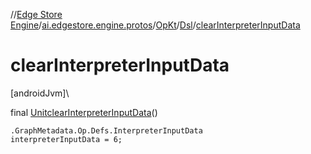 //[Edge Store Engine](../../../../index.md)/[ai.edgestore.engine.protos](../../index.md)/[OpKt](../index.md)/[Dsl](index.md)/[clearInterpreterInputData](clear-interpreter-input-data.md)

# clearInterpreterInputData

[androidJvm]\

final [Unit](https://kotlinlang.org/api/latest/jvm/stdlib/kotlin/-unit/index.html)[clearInterpreterInputData](clear-interpreter-input-data.md)()

<code>.GraphMetadata.Op.Defs.InterpreterInputData interpreterInputData = 6;</code>
